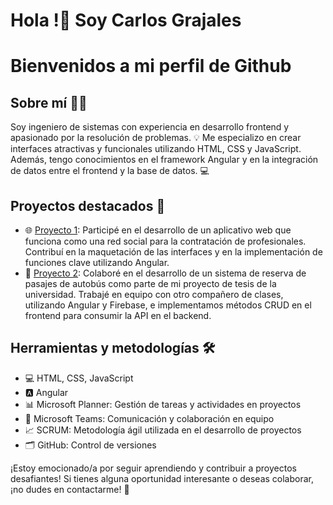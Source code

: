# Hola !👋 Soy Carlos Grajales
# Bienvenidos a mi perfil de Github

## Sobre mí 🙋‍♂️
Soy ingeniero de sistemas con experiencia en desarrollo frontend y apasionado por la resolución de problemas. 💡 Me especializo en crear interfaces atractivas y funcionales utilizando HTML, CSS y JavaScript. Además, tengo conocimientos en el framework Angular y en la integración de datos entre el frontend y la base de datos. 💻

## Proyectos destacados 🚀
- 🌐 [Proyecto 1](link_al_proyecto): Participé en el desarrollo de un aplicativo web que funciona como una red social para la contratación de profesionales. Contribuí en la maquetación de las interfaces y en la implementación de funciones clave utilizando Angular.
- 🚌 [Proyecto 2](link_al_proyecto): Colaboré en el desarrollo de un sistema de reserva de pasajes de autobús como parte de mi proyecto de tesis de la universidad. Trabajé en equipo con otro compañero de clases, utilizando Angular y Firebase, e implementamos métodos CRUD en el frontend para consumir la API en el backend.

## Herramientas y metodologías 🛠️
- 💻 HTML, CSS, JavaScript
- 🅰️ Angular
- 📊 Microsoft Planner: Gestión de tareas y actividades en proyectos
- 💬 Microsoft Teams: Comunicación y colaboración en equipo
- 📈 SCRUM: Metodología ágil utilizada en el desarrollo de proyectos
- 🗂️ GitHub: Control de versiones

¡Estoy emocionado/a por seguir aprendiendo y contribuir a proyectos desafiantes! Si tienes alguna oportunidad interesante o deseas colaborar, ¡no dudes en contactarme! 📩
